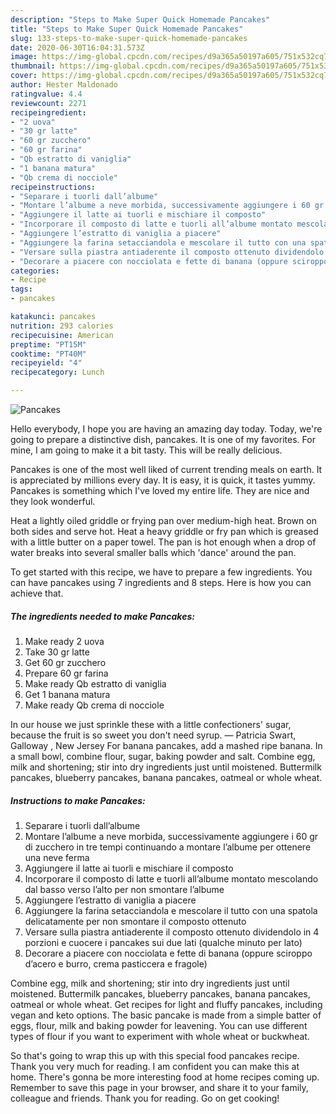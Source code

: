```yaml
---
description: "Steps to Make Super Quick Homemade Pancakes"
title: "Steps to Make Super Quick Homemade Pancakes"
slug: 133-steps-to-make-super-quick-homemade-pancakes
date: 2020-06-30T16:04:31.573Z
image: https://img-global.cpcdn.com/recipes/d9a365a50197a605/751x532cq70/pancakes-recipe-main-photo.jpg
thumbnail: https://img-global.cpcdn.com/recipes/d9a365a50197a605/751x532cq70/pancakes-recipe-main-photo.jpg
cover: https://img-global.cpcdn.com/recipes/d9a365a50197a605/751x532cq70/pancakes-recipe-main-photo.jpg
author: Hester Maldonado
ratingvalue: 4.4
reviewcount: 2271
recipeingredient:
- "2 uova"
- "30 gr latte"
- "60 gr zucchero"
- "60 gr farina"
- "Qb estratto di vaniglia"
- "1 banana matura"
- "Qb crema di nocciole"
recipeinstructions:
- "Separare i tuorli dall’albume"
- "Montare l’albume a neve morbida, successivamente aggiungere i 60 gr di zucchero in tre tempi continuando a montare l’albume per ottenere una neve ferma"
- "Aggiungere il latte ai tuorli e mischiare il composto"
- "Incorporare il composto di latte e tuorli all’albume montato mescolando dal basso verso l’alto per non smontare l’albume"
- "Aggiungere l’estratto di vaniglia a piacere"
- "Aggiungere la farina setacciandola e mescolare il tutto con una spatola delicatamente per non smontare il composto ottenuto"
- "Versare sulla piastra antiaderente il composto ottenuto dividendolo in 4 porzioni e cuocere i pancakes sui due lati (qualche minuto per lato)"
- "Decorare a piacere con nocciolata e fette di banana (oppure sciroppo d’acero e burro, crema pasticcera e fragole)"
categories:
- Recipe
tags:
- pancakes

katakunci: pancakes 
nutrition: 293 calories
recipecuisine: American
preptime: "PT15M"
cooktime: "PT40M"
recipeyield: "4"
recipecategory: Lunch

---
```



![Pancakes](https://img-global.cpcdn.com/recipes/d9a365a50197a605/751x532cq70/pancakes-recipe-main-photo.jpg)

Hello everybody, I hope you are having an amazing day today. Today, we're going to prepare a distinctive dish, pancakes. It is one of my favorites. For mine, I am going to make it a bit tasty. This will be really delicious.

Pancakes is one of the most well liked of current trending meals on earth. It is appreciated by millions every day. It is easy, it is quick, it tastes yummy. Pancakes is something which I've loved my entire life. They are nice and they look wonderful.

Heat a lightly oiled griddle or frying pan over medium-high heat. Brown on both sides and serve hot. Heat a heavy griddle or fry pan which is greased with a little butter on a paper towel. The pan is hot enough when a drop of water breaks into several smaller balls which &#39;dance&#39; around the pan.


To get started with this recipe, we have to prepare a few ingredients. You can have pancakes using 7 ingredients and 8 steps. Here is how you can achieve that.

<!--inarticleads1-->

##### The ingredients needed to make Pancakes:

1. Make ready 2 uova
1. Take 30 gr latte
1. Get 60 gr zucchero
1. Prepare 60 gr farina
1. Make ready Qb estratto di vaniglia
1. Get 1 banana matura
1. Make ready Qb crema di nocciole


In our house we just sprinkle these with a little confectioners&#39; sugar, because the fruit is so sweet you don&#39;t need syrup. — Patricia Swart, Galloway , New Jersey For banana pancakes, add a mashed ripe banana. In a small bowl, combine flour, sugar, baking powder and salt. Combine egg, milk and shortening; stir into dry ingredients just until moistened. Buttermilk pancakes, blueberry pancakes, banana pancakes, oatmeal or whole wheat. 

<!--inarticleads2-->

##### Instructions to make Pancakes:

1. Separare i tuorli dall’albume
1. Montare l’albume a neve morbida, successivamente aggiungere i 60 gr di zucchero in tre tempi continuando a montare l’albume per ottenere una neve ferma
1. Aggiungere il latte ai tuorli e mischiare il composto
1. Incorporare il composto di latte e tuorli all’albume montato mescolando dal basso verso l’alto per non smontare l’albume
1. Aggiungere l’estratto di vaniglia a piacere
1. Aggiungere la farina setacciandola e mescolare il tutto con una spatola delicatamente per non smontare il composto ottenuto
1. Versare sulla piastra antiaderente il composto ottenuto dividendolo in 4 porzioni e cuocere i pancakes sui due lati (qualche minuto per lato)
1. Decorare a piacere con nocciolata e fette di banana (oppure sciroppo d’acero e burro, crema pasticcera e fragole)


Combine egg, milk and shortening; stir into dry ingredients just until moistened. Buttermilk pancakes, blueberry pancakes, banana pancakes, oatmeal or whole wheat. Get recipes for light and fluffy pancakes, including vegan and keto options. The basic pancake is made from a simple batter of eggs, flour, milk and baking powder for leavening. You can use different types of flour if you want to experiment with whole wheat or buckwheat. 

So that's going to wrap this up with this special food pancakes recipe. Thank you very much for reading. I am confident you can make this at home. There's gonna be more interesting food at home recipes coming up. Remember to save this page in your browser, and share it to your family, colleague and friends. Thank you for reading. Go on get cooking!
